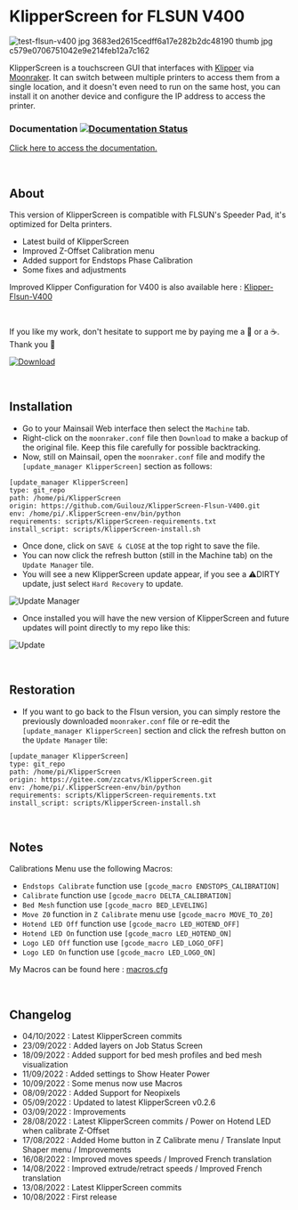 # KlipperScreen for FLSUN V400

![test-flsun-v400 jpg 3683ed2615cedff6a17e282b2dc48190 thumb jpg c579e0706751042e9e214feb12a7c162](https://user-images.githubusercontent.com/12702322/183767560-330689f3-61f6-42d3-9daf-b6c3e6ff845a.jpg)

KlipperScreen is a touchscreen GUI that interfaces with [Klipper](https://github.com/kevinOConnor/klipper) via [Moonraker](https://github.com/arksine/moonraker). It can switch between multiple printers to access them from a single location, and it doesn't even need to run on the same host, you can install it on another device and configure the IP address to access the printer.

### Documentation [![Documentation Status](https://readthedocs.org/projects/klipperscreen/badge/?version=latest)](https://klipperscreen.readthedocs.io/en/latest/?badge=latest)

[Click here to access the documentation.](https://klipperscreen.readthedocs.io/en/latest/)

<br />

## About

This version of KlipperScreen is compatible with FLSUN's Speeder Pad, it's optimized for Delta printers.

- Latest build of KlipperScreen
- Improved Z-Offset Calibration menu
- Added support for Endstops Phase Calibration
- Some fixes and adjustments

Improved Klipper Configuration for V400 is also available here : [Klipper-Flsun-V400](https://github.com/Guilouz/Klipper-Flsun-V400)

<br />

If you like my work, don't hesitate to support me by paying me a 🍺 or a ☕. Thank you 🙂

[ ![Download](https://user-images.githubusercontent.com/12702322/115148445-e5a40100-a05f-11eb-8552-c1f5d4355987.png) ](https://www.paypal.me/CyrilGuislain)

<br />

## Installation

- Go to your Mainsail Web interface then select the `Machine` tab.
- Right-click on the `moonraker.conf` file then `Download` to make a backup of the original file. Keep this file carefully for possible backtracking.
- Now, still on Mainsail, open the `moonraker.conf` file and modify the `[update_manager KlipperScreen]` section  as follows:

```
[update_manager KlipperScreen]
type: git_repo
path: /home/pi/KlipperScreen
origin: https://github.com/Guilouz/KlipperScreen-Flsun-V400.git
env: /home/pi/.KlipperScreen-env/bin/python
requirements: scripts/KlipperScreen-requirements.txt
install_script: scripts/KlipperScreen-install.sh
```
- Once done, click on `SAVE & CLOSE` at the top right to save the file.
- You can now click the refresh button (still in the Machine tab) on the `Update Manager` tile.
- You will see a new KlipperScreen update appear, if you see a ⚠️DIRTY update, just select `Hard Recovery` to update.

![Update Manager](https://user-images.githubusercontent.com/12702322/183909392-24aab778-c8ed-4f81-be39-ac51612bf12c.jpg)

- Once installed you will have the new version of KlipperScreen and future updates will point directly to my repo like this:

![Update](https://user-images.githubusercontent.com/12702322/183990132-0a7673d1-2e51-484a-8113-e0bd54813995.jpg)

<br />

## Restoration

- If you want to go back to the Flsun version, you can simply restore the previously downloaded `moonraker.conf` file or re-edit the `[update_manager KlipperScreen]` section and click the refresh button on the `Update Manager` tile:

```
[update_manager KlipperScreen]
type: git_repo
path: /home/pi/KlipperScreen
origin: https://gitee.com/zzcatvs/KlipperScreen.git
env: /home/pi/.KlipperScreen-env/bin/python
requirements: scripts/KlipperScreen-requirements.txt
install_script: scripts/KlipperScreen-install.sh
```
<br />

## Notes

Calibrations Menu use the following Macros:

- `Endstops Calibrate` function use `[gcode_macro ENDSTOPS_CALIBRATION]`
- `Calibrate` function use `[gcode_macro DELTA_CALIBRATION]`
- `Bed Mesh` function use `[gcode_macro BED_LEVELING]`
- `Move Z0` function in `Z Calibrate` menu use `[gcode_macro MOVE_TO_Z0]`
- `Hotend LED Off` function use `[gcode_macro LED_HOTEND_OFF]`
- `Hotend LED On` function use `[gcode_macro LED_HOTEND_ON]`
- `Logo LED Off` function use `[gcode_macro LED_LOGO_OFF]`
- `Logo LED On` function use `[gcode_macro LED_LOGO_ON]`

My Macros can be found here : [macros.cfg](https://github.com/Guilouz/Klipper-Flsun-V400/blob/main/Configurations/macros.cfg)

<br />

## Changelog

- 04/10/2022 : Latest KlipperScreen commits
- 23/09/2022 : Added layers on Job Status Screen
- 18/09/2022 : Added support for bed mesh profiles and bed mesh visualization
- 11/09/2022 : Added settings to Show Heater Power
- 10/09/2022 : Some menus now use Macros
- 08/09/2022 : Added Support for Neopixels
- 05/09/2022 : Updated to latest KlipperScreen v0.2.6
- 03/09/2022 : Improvements
- 28/08/2022 : Latest KlipperScreen commits / Power on Hotend LED when calibrate Z-Offset
- 17/08/2022 : Added Home button in Z Calibrate menu / Translate Input Shaper menu / Improvements
- 16/08/2022 : Improved moves speeds / Improved French translation
- 14/08/2022 : Improved extrude/retract speeds / Improved French translation
- 13/08/2022 : Latest KlipperScreen commits
- 10/08/2022 : First release
